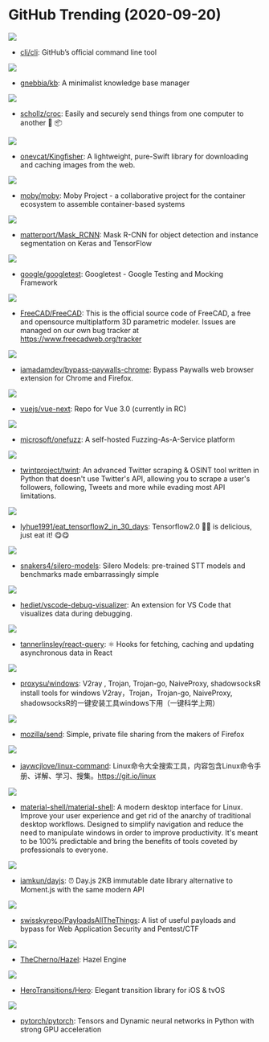 # GitHub Trending (2020-09-20)

![](https://img.shields.io/badge/Go-New%20794-green?style=flat-square&logo=appveyor)
- [cli/cli](https://github.com/cli/cli): GitHub’s official command line tool

![](https://img.shields.io/badge/Python-New%20156-green?style=flat-square&logo=appveyor)
- [gnebbia/kb](https://github.com/gnebbia/kb): A minimalist knowledge base manager

![](https://img.shields.io/badge/Go-New%20291-green?style=flat-square&logo=appveyor)
- [schollz/croc](https://github.com/schollz/croc): Easily and securely send things from one computer to another 🐊 📦

![](https://img.shields.io/badge/Swift-New%20123-green?style=flat-square&logo=appveyor)
- [onevcat/Kingfisher](https://github.com/onevcat/Kingfisher): A lightweight, pure-Swift library for downloading and caching images from the web.

![](https://img.shields.io/badge/Go-New%2034-green?style=flat-square&logo=appveyor)
- [moby/moby](https://github.com/moby/moby): Moby Project - a collaborative project for the container ecosystem to assemble container-based systems

![](https://img.shields.io/badge/Python-New%2089-green?style=flat-square&logo=appveyor)
- [matterport/Mask_RCNN](https://github.com/matterport/Mask_RCNN): Mask R-CNN for object detection and instance segmentation on Keras and TensorFlow

![](https://img.shields.io/badge/C%2B%2B-New%20105-green?style=flat-square&logo=appveyor)
- [google/googletest](https://github.com/google/googletest): Googletest - Google Testing and Mocking Framework

![](https://img.shields.io/badge/C%2B%2B-New%20314-green?style=flat-square&logo=appveyor)
- [FreeCAD/FreeCAD](https://github.com/FreeCAD/FreeCAD): This is the official source code of FreeCAD, a free and opensource multiplatform 3D parametric modeler. Issues are managed on our own bug tracker at https://www.freecadweb.org/tracker

![](https://img.shields.io/badge/JavaScript-New%2092-green?style=flat-square&logo=appveyor)
- [iamadamdev/bypass-paywalls-chrome](https://github.com/iamadamdev/bypass-paywalls-chrome): Bypass Paywalls web browser extension for Chrome and Firefox.

![](https://img.shields.io/badge/TypeScript-New%20522-green?style=flat-square&logo=appveyor)
- [vuejs/vue-next](https://github.com/vuejs/vue-next): Repo for Vue 3.0 (currently in RC)

![](https://img.shields.io/badge/Rust-New%20253-green?style=flat-square&logo=appveyor)
- [microsoft/onefuzz](https://github.com/microsoft/onefuzz): A self-hosted Fuzzing-As-A-Service platform

![](https://img.shields.io/badge/Python-New%2047-green?style=flat-square&logo=appveyor)
- [twintproject/twint](https://github.com/twintproject/twint): An advanced Twitter scraping & OSINT tool written in Python that doesn't use Twitter's API, allowing you to scrape a user's followers, following, Tweets and more while evading most API limitations.

![](https://img.shields.io/badge/Python-New%20115-green?style=flat-square&logo=appveyor)
- [lyhue1991/eat_tensorflow2_in_30_days](https://github.com/lyhue1991/eat_tensorflow2_in_30_days): Tensorflow2.0 🍎🍊 is delicious, just eat it! 😋😋

![](https://img.shields.io/badge/Jupyter%20Notebook-New%2028-green?style=flat-square&logo=appveyor)
- [snakers4/silero-models](https://github.com/snakers4/silero-models): Silero Models: pre-trained STT models and benchmarks made embarrassingly simple

![](https://img.shields.io/badge/TypeScript-New%2096-green?style=flat-square&logo=appveyor)
- [hediet/vscode-debug-visualizer](https://github.com/hediet/vscode-debug-visualizer): An extension for VS Code that visualizes data during debugging.

![](https://img.shields.io/badge/TypeScript-New%20195-green?style=flat-square&logo=appveyor)
- [tannerlinsley/react-query](https://github.com/tannerlinsley/react-query): ⚛️ Hooks for fetching, caching and updating asynchronous data in React

![](https://img.shields.io/badge/C%23-New%2040-green?style=flat-square&logo=appveyor)
- [proxysu/windows](https://github.com/proxysu/windows): V2ray , Trojan, Trojan-go, NaiveProxy, shadowsocksR install tools for windows V2ray，Trojan，Trojan-go, NaiveProxy, shadowsocksR的一键安装工具windows下用（一键科学上网）

![](https://img.shields.io/badge/JavaScript-New%20213-green?style=flat-square&logo=appveyor)
- [mozilla/send](https://github.com/mozilla/send): Simple, private file sharing from the makers of Firefox

![](https://img.shields.io/badge/HTML-New%20127-green?style=flat-square&logo=appveyor)
- [jaywcjlove/linux-command](https://github.com/jaywcjlove/linux-command): Linux命令大全搜索工具，内容包含Linux命令手册、详解、学习、搜集。https://git.io/linux

![](https://img.shields.io/badge/JavaScript-New%20256-green?style=flat-square&logo=appveyor)
- [material-shell/material-shell](https://github.com/material-shell/material-shell): A modern desktop interface for Linux. Improve your user experience and get rid of the anarchy of traditional desktop workflows. Designed to simplify navigation and reduce the need to manipulate windows in order to improve productivity. It's meant to be 100% predictable and bring the benefits of tools coveted by professionals to everyone.

![](https://img.shields.io/badge/JavaScript-New%20185-green?style=flat-square&logo=appveyor)
- [iamkun/dayjs](https://github.com/iamkun/dayjs): ⏰ Day.js 2KB immutable date library alternative to Moment.js with the same modern API

![](https://img.shields.io/badge/Python-New%2090-green?style=flat-square&logo=appveyor)
- [swisskyrepo/PayloadsAllTheThings](https://github.com/swisskyrepo/PayloadsAllTheThings): A list of useful payloads and bypass for Web Application Security and Pentest/CTF

![](https://img.shields.io/badge/C%2B%2B-New%2020-green?style=flat-square&logo=appveyor)
- [TheCherno/Hazel](https://github.com/TheCherno/Hazel): Hazel Engine

![](https://img.shields.io/badge/Swift-New%2061-green?style=flat-square&logo=appveyor)
- [HeroTransitions/Hero](https://github.com/HeroTransitions/Hero): Elegant transition library for iOS & tvOS

![](https://img.shields.io/badge/C%2B%2B-New%20141-green?style=flat-square&logo=appveyor)
- [pytorch/pytorch](https://github.com/pytorch/pytorch): Tensors and Dynamic neural networks in Python with strong GPU acceleration

